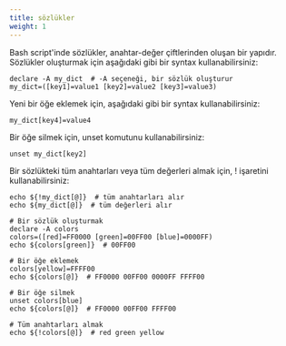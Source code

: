 ```yaml
---
title: sözlükler
weight: 1
---
```


Bash script'inde sözlükler, anahtar-değer çiftlerinden oluşan bir yapıdır. Sözlükler oluşturmak için aşağıdaki gibi bir syntax kullanabilirsiniz:

```tpl
declare -A my_dict  # -A seçeneği, bir sözlük oluşturur
my_dict=([key1]=value1 [key2]=value2 [key3]=value3)
```

Yeni bir öğe eklemek için, aşağıdaki gibi bir syntax kullanabilirsiniz:

```tpl
my_dict[key4]=value4
```

Bir öğe silmek için, unset komutunu kullanabilirsiniz:

```tpl
unset my_dict[key2]
```

Bir sözlükteki tüm anahtarları veya tüm değerleri almak için, ! işaretini kullanabilirsiniz:

```tpl
echo ${!my_dict[@]}  # tüm anahtarları alır
echo ${my_dict[@]}  # tüm değerleri alır
```

```tpl
# Bir sözlük oluşturmak
declare -A colors
colors=([red]=FF0000 [green]=00FF00 [blue]=0000FF)
echo ${colors[green]}  # 00FF00

# Bir öğe eklemek
colors[yellow]=FFFF00
echo ${colors[@]}  # FF0000 00FF00 0000FF FFFF00

# Bir öğe silmek
unset colors[blue]
echo ${colors[@]}  # FF0000 00FF00 FFFF00

# Tüm anahtarları almak
echo ${!colors[@]}  # red green yellow
```
